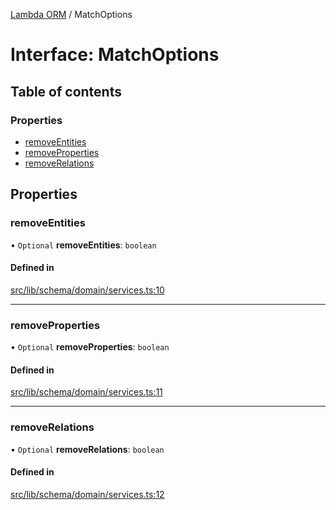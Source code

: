 [Lambda ORM](../README.md) / MatchOptions

# Interface: MatchOptions

## Table of contents

### Properties

- [removeEntities](MatchOptions.md#removeentities)
- [removeProperties](MatchOptions.md#removeproperties)
- [removeRelations](MatchOptions.md#removerelations)

## Properties

### removeEntities

• `Optional` **removeEntities**: `boolean`

#### Defined in

[src/lib/schema/domain/services.ts:10](https://github.com/lambda-orm/lambdaorm-base/blob/4ecf84b/src/lib/schema/domain/services.ts#L10)

___

### removeProperties

• `Optional` **removeProperties**: `boolean`

#### Defined in

[src/lib/schema/domain/services.ts:11](https://github.com/lambda-orm/lambdaorm-base/blob/4ecf84b/src/lib/schema/domain/services.ts#L11)

___

### removeRelations

• `Optional` **removeRelations**: `boolean`

#### Defined in

[src/lib/schema/domain/services.ts:12](https://github.com/lambda-orm/lambdaorm-base/blob/4ecf84b/src/lib/schema/domain/services.ts#L12)
